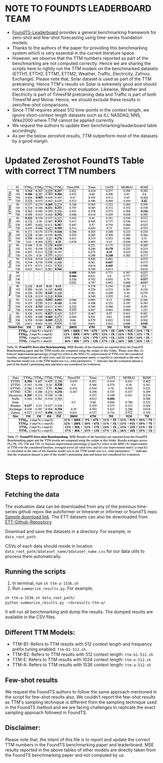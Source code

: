 # NOTE TO FOUNDTS LEADERBOARD TEAM



- [FoundTS-Leaderboard](https://arxiv.org/abs/2410.11802) provides a general benchmarking framework for zero-shot and few-shot forecasting using time-series foundation models.
- Thanks to the authors of the paper for providing this benchmarking system which is very essential in the current literature space.
- However, we observe that the TTM numbers reported as part of the benchmarking are not computed correctly. Hence we are sharing the scripts here to rightly run the TTM models on the benchmarked datasets (ETTH1, ETTH2, ETTM1, ETTM2, Weather, Traffic, Electricity, Zafnoo, Exchange). Please note that, Solar dataset is used as part of the TTM pretraining. Hence TTM's results on Solar is extremely good and should not be considered for Zero-shot evaluation. Likewise, Weather and Electricity is part of TimesFM pretraining data and Traffic is part of both TimesFM and Moirai. Hence, we should exclude these results in zero/few-shot comparisons.
- Since TTM requires atleast 512 time-points in the context length, we ignore short-context length datasets such as ILI, NASDAQ, NN5, Wike2000 where TTM cannot be applied currently.
- We request the authors to update their benchmarking/leaderboard table accordingly.
- As per the below zeroshot results, TTM outperform most of the datasets by a good margin. 



# Updated Zeroshot FoundTS Table with correct TTM numbers

![fig1](foundts_zeroshot_corrected_view.jpg)
![fig2](foundts_zeroshot_corrected_view_avg.jpg)


# Steps to reproduce

## Fetching the data
The evaluation data can be downloaded from any of the previous time-series github repos like autoformer or timesnet or informer or foundTS repo. [Sample download link](https://drive.google.com/drive/folders/1vE0ONyqPlym2JaaAoEe0XNDR8FS_d322). The ETT datasets can also be downloaded from [ETT-Github-Repository](https://github.com/zhouhaoyi/ETDataset). 

Download and save the datasets in a directory. For example, in `data_root_path`. 

CSVs of each data should reside in location `data_root_path/$dataset_name/$dataset_name.csv` for our data utils to process them automatically.



## Running the scripts

1. In terminal, run `sh ttm-a-1536.sh`
2. Run `summarize_results.py`. For example, 

```
sh ttm-a-1536.sh data_root_path/
python summarize_results.py -rd=results-ttm-a/
```

It will run all benchmarking and dump the results. The dumped results are available in the CSV files. 

## Different TTM Models:
- TTM-B1: Refers to TTM results with 512 context length and frequency prefix tuning enabled: `ttm-b1-512.sh`
- TTM-B2: Refers to TTM results with 512 context length: `ttm-b1-512.sh`
- TTM-E: Refers to TTM results with 1024 context length: `ttm-e-512.sh`
- TTM-A: Refers to TTM results with 1536 context length: `ttm-a-512.sh`

## Few-shot results

We request the FoundTS authors to follow the same approach mentioned in the script for few-shot results also. We couldn't report the few-shot results as TTM's sampling technqiue is different from the sampling technique used in the FoundTS method and we are facing challenges to replicate the exact sampling approach followed in FoundTS.

## Disclaimer: 
Please note that, the intent of this file is to report and update the correct TTM numbers in the FoundTS benchmarking paper and leaderboard. MSE results reported in the above tables of other models are directly taken from the FoundTS benchmarking paper and not computed by us. 